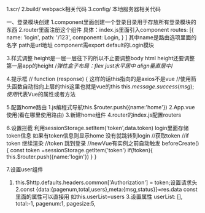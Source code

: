 1.scr/
2.build/ webpack相关代码
3.config/ 本地服务器相关代码

一、登录模块创建
1.component里面创建一个登录目录用于存放所有登录模块的东西
2.router里面注册这个组件 具体：index.js里面引入component
  routes: [{
        name: 'login',
        path: '/123',
        component: Login,
      }
    ]
    其中name是路由选项里面的名字
    path是url地址
    component需export default的Login模块

3.样式调整
  height是一层一层往下的所以不止要调整body html height还要调整第一层app的height
  /*弹性盒子布局：flex
      just水平居中
      align垂直居中*/

4.提示框
// function (response) { 这样的话this指向的是axios不是vue
//使用箭头函数自动指向上层的this这里也就是vue的this
 this.$message.success(msg);使用$代表Vue的属性或者方法

5.配置home路由
  1.js编程式导航this.$router.push({name:'home'})
  2.App.vue <router-viewer>使用(看在哪里使用路由)
  3.新建home组件
  4.router的index.js配置routers

6.设置拦截
  利用sessionStorage.setItem('token',data.token)
  login里面存储token信息
  如果有token信息则显示home 没有就跳转到login
    //获取token
          //if token 继续渲染
          //token 跳到登录
        //newVue有实例之前自动触发
        beforeCreate(){
          const token =sessionStorage.getItem('token')
          if(!token){
            this.$router.push({name:'login'})
          }
        }

7.设置user组件
  1. this.$http.defaults.headers.common['Authorization'] = token;设置请求头
  2.const {data:{pagenum,total,users},meta:{msg,status}}=res.data
    const里面的属性可以直接用 如this.userList=users
  3.设置属性
     userList: [],
     total:-1,
     pagenum:1,
     pagesize:5,
